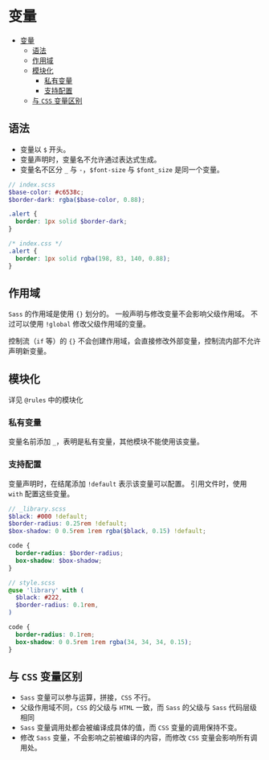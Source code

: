 # 变量

- [变量](#变量)
  - [语法](#语法)
  - [作用域](#作用域)
  - [模块化](#模块化)
    - [私有变量](#私有变量)
    - [支持配置](#支持配置)
  - [与 `CSS` 变量区别](#与-css-变量区别)

## 语法

* 变量以 `$` 开头。
* 变量声明时，变量名不允许通过表达式生成。
* 变量名不区分 `_` 与 `-`，`$font-size` 与 `$font_size` 是同一个变量。

```scss
// index.scss
$base-color: #c6538c;
$border-dark: rgba($base-color, 0.88);

.alert {
  border: 1px solid $border-dark;
}
```

```css
/* index.css */
.alert {
  border: 1px solid rgba(198, 83, 140, 0.88);
}
```

## 作用域

`Sass` 的作用域是使用 `{}` 划分的。
一般声明与修改变量不会影响父级作用域。
不过可以使用 `!global` 修改父级作用域的变量。

控制流（`if` 等）的 `{}` 不会创建作用域，会直接修改外部变量，控制流内部不允许声明新变量。

## 模块化

详见 `@rules` 中的模块化

### 私有变量

变量名前添加 `_`，表明是私有变量，其他模块不能使用该变量。

### 支持配置

变量声明时，在结尾添加 `!default` 表示该变量可以配置。
引用文件时，使用 `with` 配置这些变量。

```scss
// _library.scss
$black: #000 !default;
$border-radius: 0.25rem !default;
$box-shadow: 0 0.5rem 1rem rgba($black, 0.15) !default;

code {
  border-radius: $border-radius;
  box-shadow: $box-shadow;
}

// style.scss
@use 'library' with (
  $black: #222,
  $border-radius: 0.1rem,
)
```

```css
code {
  border-radius: 0.1rem;
  box-shadow: 0 0.5rem 1rem rgba(34, 34, 34, 0.15);
}
```

## 与 `CSS` 变量区别

* `Sass` 变量可以参与运算，拼接，`CSS` 不行。
* 父级作用域不同，`CSS` 的父级与 `HTML` 一致，而 `Sass` 的父级与 `Sass` 代码层级相同
* `Sass` 变量调用处都会被编译成具体的值，而 `CSS` 变量的调用保持不变。
* 修改 `Sass` 变量，不会影响之前被编译的内容，而修改 `CSS` 变量会影响所有调用处。
